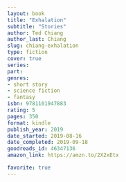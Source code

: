 ```yaml
---
layout: book
title: "Exhalation"
subtitle: "Stories"
author: Ted Chiang
author_last: Chiang
slug: chiang-exhalation
type: fiction
cover: true
series: 
part: 
genres:
- short story
- science fiction
- fantasy
isbn: 9781101947883
rating: 5
pages: 350
format: kindle
publish_year: 2019
date_started: 2019-08-16
date_completed: 2019-09-18
goodreads_id: 46347136
amazon_link: https://amzn.to/2X2xEtx

favorite: true
---
```

